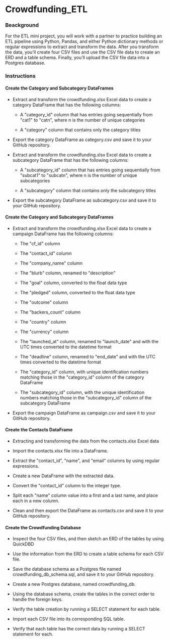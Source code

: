 # Crowdfunding_ETL
### Beackground
For the ETL mini project, you will work with a partner to practice building an ETL pipeline using Python, Pandas, and either Python dictionary methods or regular expressions to extract and transform the data. After you transform the data, you'll create four CSV files and use the CSV file data to create an ERD and a table schema. Finally, you’ll upload the CSV file data into a Postgres database.

### Instructions
#### Create the Category and Subcategory DataFrames

  - Extract and transform the crowdfunding.xlsx Excel data to create a category DataFrame that has the following columns:

    - A "category_id" column that has entries going sequentially from "cat1" to "catn", where n is the number of unique categories

    - A "category" column that contains only the category titles

  - Export the category DataFrame as category.csv and save it to your GitHub repository.

  - Extract and transform the crowdfunding.xlsx Excel data to create a subcategory DataFrame that has the following columns:

    - A "subcategory_id" column that has entries going sequentially from "subcat1" to "subcatn", where n is the number of unique subcategories

    - A "subcategory" column that contains only the subcategory titles

  - Export the subcategory DataFrame as subcategory.csv and save it to your GitHub repository.

#### Create the Category and Subcategory DataFrames

  - Extract and transform the crowdfunding.xlsx Excel data to create a campaign DataFrame has the following columns:
    
    - The "cf_id" column

    - The "contact_id" column

    - The "company_name" column

    - The "blurb" column, renamed to "description"

    - The "goal" column, converted to the float data type

    - The "pledged" column, converted to the float data type

    - The "outcome" column

    - The "backers_count" column

    - The "country" column

    - The "currency" column

    - The "launched_at" column, renamed to "launch_date" and with the UTC times converted to the datetime format

    - The "deadline" column, renamed to "end_date" and with the UTC times converted to the datetime format

    - The "category_id" column, with unique identification numbers matching those in the "category_id" column of the category DataFrame

    - The "subcategory_id" column, with the unique identification numbers matching those in the "subcategory_id" column of the subcategory DataFrame
    
  - Export the campaign DataFrame as campaign.csv and save it to your GitHub repository.

#### Create the Contacts DataFrame

  - Extracting and transforming the data from the contacts.xlsx Excel data
  
  - Import the contacts.xlsx file into a DataFrame.
 
  - Extract the "contact_id", "name", and "email" columns by using regular expressions.
  
  - Create a new DataFrame with the extracted data.
 
  - Convert the "contact_id" column to the integer type.
 
  - Split each "name" column value into a first and a last name, and place each in a new column.
 
  - Clean and then export the DataFrame as contacts.csv and save it to your GitHub repository.

#### Create the Crowdfunding Database

  - Inspect the four CSV files, and then sketch an ERD of the tables by using QuickDBD
  
  - Use the information from the ERD to create a table schema for each CSV file.
 
  - Save the database schema as a Postgres file named crowdfunding_db_schema.sql, and save it to your GitHub repository.
  
  - Create a new Postgres database, named crowdfunding_db.
 
  - Using the database schema, create the tables in the correct order to handle the foreign keys.
 
  - Verify the table creation by running a SELECT statement for each table.
 
  - Import each CSV file into its corresponding SQL table.

  - Verify that each table has the correct data by running a SELECT statement for each.
